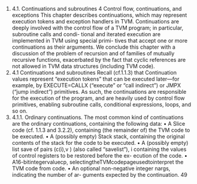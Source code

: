 1. 4.1. Continuations and subroutines
4 Control flow, continuations, and exceptions
This chapter describes continuations, which may represent execution tokens
and exception handlers in TVM. Continuations are deeply involved with the
control flow of a TVM program; in particular, subroutine calls and condi-
tional and iterated execution are implemented in TVM using special primi-
tives that accept one or more continuations as their arguments.
We conclude this chapter with a discussion of the problem of recursion
and of families of mutually recursive functions, exacerbated by the fact that
cyclic references are not allowed in TVM data structures (including TVM
code).
1. 4.1 Continuations and subroutines
Recall (cf.1.1.3) that Continuation values represent “execution tokens” that
can be executed later—for example, by EXECUTE=CALLX (“execute” or “call
indirect”) or JMPX (“jump indirect”) primitives. As such, the continuations
are responsible for the execution of the program, and are heavily used by
control flow primitives, enabling subroutine calls, conditional expressions,
loops, and so on.
1. 4.1.1. Ordinary continuations. The most common kind of continuations
are the ordinary continuations, containing the following data:
• A Slice code (cf. 1.1.3 and 3.2.2), containing (the remainder of) the
TVM code to be executed.
• A (possibly empty) Stack stack, containing the original contents of
the stack for the code to be executed.
• A (possibly empty) list save of pairs (c(i),v ) (also called “savelist”),
i
containing the values of control registers to be restored before the ex-
ecution of the code.
• A16-bitintegervaluecp, selectingtheTVMcodepageusedtointerpret
the TVM code from code.
• An optional non-negative integer nargs, indicating the number of ar-
guments expected by the continuation.
49

